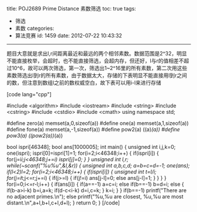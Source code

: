 title: POJ2689 Prime Distance 素数筛选
toc: true
tags:
  - 筛选
  - 素数
categories:
  - 算法竞赛
id: 1459
date: 2012-07-22 10:43:32
---

题目大意就是求出l,r间距离最近和最远的两个相邻素数。数据范围是2^32，明显不能直接枚举，会超时，也不能直接筛选，会超内存，但还好，l与r的值相差不超过10^6，故可以两次筛选，第一次，筛选出1~2^16里的所有素数，第二次用这些素数筛选出l到r的所有素数，由于数据太大，存储的下表明显不能直接用l到r之间的数，但注意到数组l之前的数权威空白，故下表可以用i-l来进行存储

[code lang="cpp"]

#include &lt;algorithm&gt;
#include &lt;iostream&gt;
#include &lt;string&gt;
#include &lt;cstring&gt;
#include &lt;cstdio&gt;
#include &lt;cmath&gt;
using namespace std;

#define zero(a) memset(a,0,sizeof(a))
#define one(a) memset(a,1,sizeof(a))
#define fone(a) memset(a,-1,sizeof(a))
#define pow2(a) ((a)*(a))
#define pow3(a) ((pow2(a))*(a))

bool ispri[46348];
bool ans[1000005];
int main()
{
	unsigned int i,j,k=0;
	one(ispri);
	ispri[0]=ispri[1]=1;
	for(i=2;i&lt;46348;i++)
	{
		if(ispri[i])
		{
			for(j=i*i;j&lt;46348;j+=i)
				ispri[j]=0;
		}
	}
	unsigned int l,r;
	while(~scanf(&quot;%u%u&quot;,&amp;l,&amp;r))
	{
		unsigned int a,b,c,d;
		a=b=c=d=-1;
		one(ans);
		if(l&lt;2)l=2;
		for(i=2;i&lt;46348;i++)
		{
			if(ispri[i])
			{
				unsigned int t=l/i;
				for(j=i*t;j&lt;=r;j+=i)
				{
					if(j&gt;=l)
					{
						if(j!=i)
							ans[j-l]=0;
						else
							ans[j-l]=1;
					}
				}
			}
		}
		for(i=0;i&lt;=r-l;i++)
		{
			if(ans[i])
			{
				if(a==-1)
					a=c=i;
				else if(b==-1)
					b=d=i;
				else
				{
					if(b-a&gt;i-k)
						b=i,a=k;
					if(d-c&lt;i-k)
						d=i,c=k;
				}
				k=i;
			}
		}
		if(b==-1)
			printf(&quot;There are no adjacent primes.\n&quot;);
		else
			printf(&quot;%u,%u are closest, %u,%u are most distant.\n&quot;,a+l,b+l,c+l,d+l);
	}
    return 0;
}
[/code]